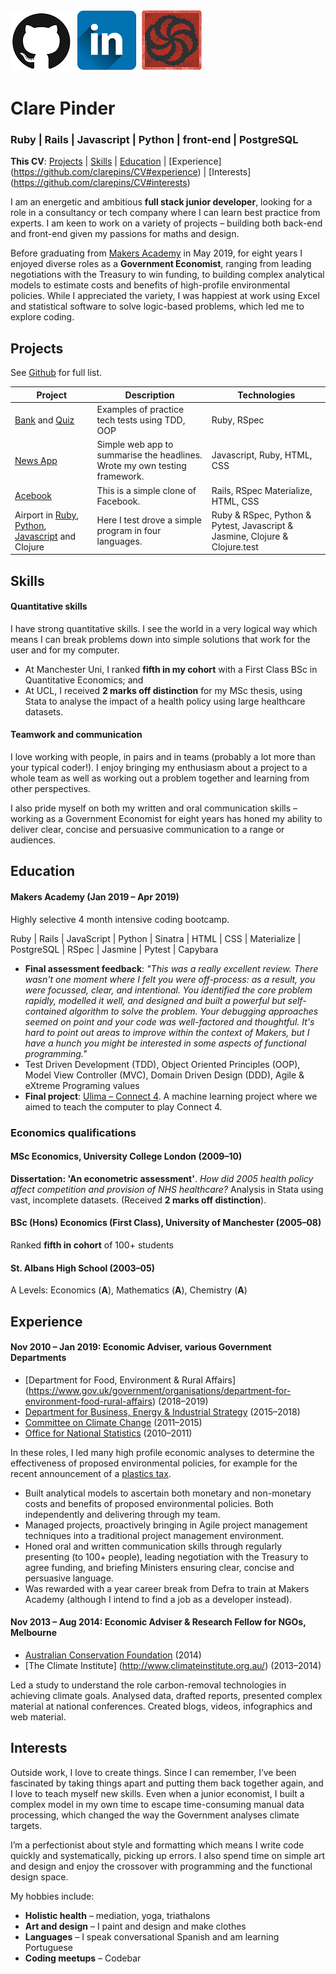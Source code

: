 
[![Github profile](https://github.com/clarepins/CV/blob/master/icons/Github-icon.png)](https://github.com/clarepins?tab=repositories)
[![Linkedin profile](https://github.com/clarepins/CV/blob/master/icons/linkedin-icon.png)](https://www.linkedin.com/in/clare-pinder-95501957/)
[![Codewars profile](https://github.com/clarepins/CV/blob/master/icons/codewars-icon.png)](https://www.codewars.com/users/clarepins)

# Clare Pinder

### Ruby | Rails | Javascript | Python | front-end | PostgreSQL

**This CV**: [Projects](https://github.com/clarepins/CV#projects) | [Skills](https://github.com/clarepins/CV#skills) | [Education](https://github.com/clarepins/CV#education) | [Experience] (https://github.com/clarepins/CV#experience) | [Interests] (https://github.com/clarepins/CV#interests)

I am an energetic and ambitious **full stack junior developer**, looking for a role in a consultancy or tech company where I can learn best practice from experts. I am keen to work on a variety of projects – building both back-end and front-end given my passions for maths and design.

Before graduating from [Makers Academy](https://makers.tech/) in May 2019, for eight years I enjoyed diverse roles as a **Government Economist**, ranging from leading negotiations with the Treasury to win funding, to building complex analytical models to estimate costs and benefits of high-profile environmental policies. While I appreciated the variety, I was happiest at work using Excel and statistical software to solve logic-based problems, which led me to explore coding.

## Projects

See [Github](https://github.com/clarepins?tab=repositories) for full list.

|Project   |Description   |Technologies   |
|---|---|---|
|[Bank](https://github.com/clarepins/bank_tech_test) and [Quiz](https://github.com/clarepins/quiz)|Examples of practice tech tests using TDD, OOP |Ruby, RSpec|
|[News App](https://github.com/clarepins/news-summary-challenge)|Simple web app to summarise the headlines. Wrote my own testing framework. |Javascript, Ruby, HTML, CSS |
|[Acebook](https://github.com/clarepins/Acebook_Rails)|This is a simple clone of Facebook.   |Rails, RSpec Materialize, HTML, CSS|
|Airport in [Ruby](https://github.com/clarepins/airport_challenge), [Python](https://github.com/clarepins/airport_python), [Javascript](https://github.com/clarepins/airportJS) and Clojure|Here I test drove a simple program in four languages.|Ruby & RSpec, Python & Pytest, Javascript & Jasmine, Clojure & Clojure.test|

## Skills

#### Quantitative skills

I have strong quantitative skills. I see the world in a very logical way which means I can break problems down into simple solutions that work for the user and for my computer.

- At Manchester Uni, I ranked **fifth in my cohort** with a First Class BSc in Quantitative Economics; and
- At UCL, I received **2 marks off distinction** for my MSc thesis, using Stata to analyse the impact of a health policy using large healthcare datasets.

#### Teamwork and communication

I love working with people, in pairs and in teams (probably a lot more than your typical coder!). I enjoy bringing my enthusiasm about a project to a whole team as well as working out a problem together and learning from other perspectives. 

I also pride myself on both my written and oral communication skills – working as a Government Economist for eight years has honed my ability to deliver clear, concise and persuasive communication to a range or audiences.

## Education

#### Makers Academy (Jan 2019 – Apr 2019)
Highly selective 4 month intensive coding bootcamp.

Ruby | Rails | JavaScript |  Python |  Sinatra | HTML  | CSS | Materialize | PostgreSQL | RSpec | Jasmine | Pytest | Capybara

- **Final assessment feedback**: *"This was a really excellent review. There wasn't one moment where I felt you were off-process: as a result, you were focussed, clear, and intentional. You identified the core problem rapidly, modelled it well, and designed and built a powerful but self-contained algorithm to solve the problem. Your debugging approaches seemed on point and your code was well-factored and thoughtful. It's hard to point out areas to improve within the context of Makers, but I have a hunch you might be interested in some aspects of functional programming."*
- Test Driven Development (TDD), Object Oriented Principles (OOP), Model View Controller (MVC), Domain Driven Design (DDD), 
Agile & eXtreme Programing values
- **Final project**: [Ulima – Connect 4](https://github.com/clarepins/Ulima_connect4). A machine learning project where we aimed to teach the computer to play Connect 4.

### Economics qualifications

#### MSc Economics, University College London (2009–10)
**Dissertation: 'An econometric assessment'**. *How did 2005 health policy affect competition and provision of NHS healthcare?* Analysis in Stata using vast, incomplete datasets. (Received **2 marks off distinction**).
	
#### BSc (Hons) Economics (First Class), University of Manchester (2005–08)
Ranked **fifth in cohort** of 100+ students

#### St. Albans High School (2003–05)
A Levels: Economics (**A**), Mathematics (**A**), Chemistry (**A**)

## Experience

#### Nov 2010 – Jan 2019: Economic Adviser, various Government Departments
- [Department for Food, Environment & Rural Affairs] (https://www.gov.uk/government/organisations/department-for-environment-food-rural-affairs) (2018–2019)
- [Department for Business, Energy & Industrial Strategy](https://www.gov.uk/government/organisations/department-for-business-energy-and-industrial-strategy) (2015–2018)
- [Committee on Climate Change](https://www.theccc.org.uk/) (2011–2015)
- [Office for National Statistics](https://www.ons.gov.uk/) (2010–2011)

In these roles, I led many high profile economic analyses to determine the effectiveness of proposed environmental policies, for example for the recent announcement of a [plastics tax](https://www.theguardian.com/environment/2018/oct/29/uk-to-consult-on-plastic-packaging-tax-chancellor-says).

- Built analytical models to ascertain both monetary and non-monetary costs and benefits of proposed environmental policies. Both independently and delivering through my team. 
- Managed projects, proactively bringing in Agile project management techniques into a traditional project management environment.
- Honed oral and written communication skills through regularly presenting (to 100+ people), leading negotiation with the Treasury to agree funding, and briefing Ministers ensuring clear, concise and persuasive language.
- Was rewarded with a year career break from Defra to train at Makers Academy (although I intend to find a job as a developer instead).

#### Nov 2013 – Aug 2014: Economic Adviser & Research Fellow for NGOs, Melbourne
- [Australian Conservation Foundation](https://www.acf.org.au/) (2014)
- [The Climate Institute] (http://www.climateinstitute.org.au/) (2013–2014)

Led a study to understand the role carbon-removal technologies in achieving climate goals. Analysed data, drafted reports, presented complex material at national conferences. Created blogs, videos, infographics and web material.

## Interests
Outside work, I love to create things. Since I can remember, I’ve been fascinated by taking things apart and putting them back together again, and I love to teach myself new skills. Even when a junior economist, I built a complex model in my own time to escape time-consuming manual data processing, which changed the way the Government analyses climate targets. 

I’m a perfectionist about style and formatting which means I write code quickly and systematically, picking up errors. I also spend time on simple art and design and enjoy the crossover with programming and the functional design space. 

My hobbies include:

- **Holistic health** – mediation, yoga, triathalons
- **Art and design** – I paint and design and make clothes
- **Languages** – I speak conversational Spanish and am learning Portuguese
- **Coding meetups** – Codebar
